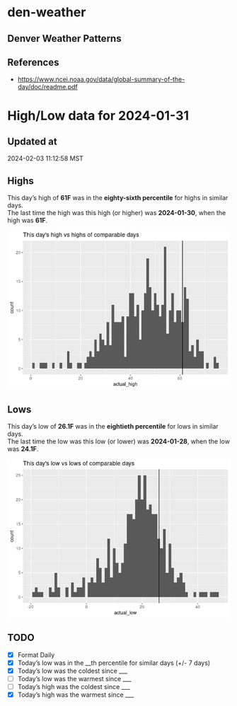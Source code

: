 

# den-weather

## Denver Weather Patterns

## References

- <https://www.ncei.noaa.gov/data/global-summary-of-the-day/doc/readme.pdf>

# High/Low data for 2024-01-31

## Updated at

2024-02-03 11:12:58 MST

## Highs

This day’s high of **61F** was in the **eighty-sixth percentile** for
highs in similar days.  
The last time the high was this high (or higher) was **2024-01-30**,
when the high was **61F**.

![](readme_files/figure-commonmark/unnamed-chunk-4-1.png)

## Lows

This day’s low of **26.1F** was in the **eightieth percentile** for lows
in similar days.  
The last time the low was this low (or lower) was **2024-01-28**, when
the low was **24.1F**.

![](readme_files/figure-commonmark/unnamed-chunk-6-1.png)

## TODO

- [x] Format Daily
- [x] Today’s low was in the \_\_th percentile for similar days (+/- 7
  days)
- [x] Today’s low was the coldest since \_\_\_
- [ ] Today’s low was the warmest since \_\_\_
- [ ] Today’s high was the coldest since \_\_\_
- [x] Today’s high was the warmest since \_\_\_
